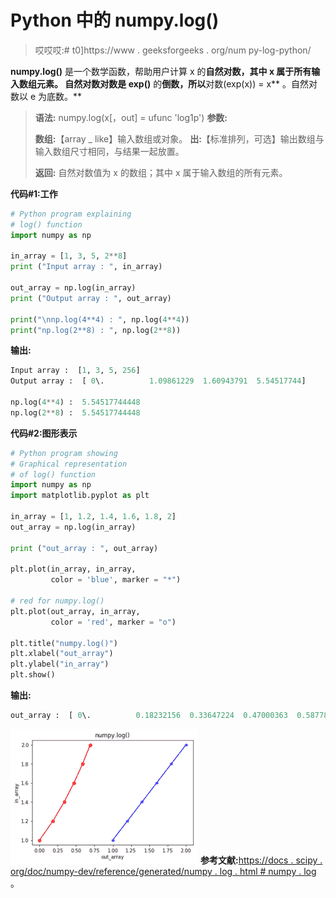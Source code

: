# Python 中的 numpy.log()

> 哎哎哎:# t0]https://www . geeksforgeeks . org/num py-log-python/

**numpy.log()** 是一个数学函数，帮助用户计算 x 的**自然对数，其中 x 属于所有输入数组元素。
自然对数对数是 exp()** 的**倒数，所以**对数(exp(x)) = x** 。自然对数以 e 为底数。**

> **语法:** numpy.log(x[，out] = ufunc 'log1p')
> **参数:**
> 
> **数组:**【array _ like】输入数组或对象。
> **出:**【标准排列，可选】输出数组与输入数组尺寸相同，与结果一起放置。
> 
> **返回:**
> 自然对数值为 x 的数组；其中 x 属于输入数组的所有元素。

**代码#1:工作**

```py
# Python program explaining
# log() function
import numpy as np

in_array = [1, 3, 5, 2**8]
print ("Input array : ", in_array)

out_array = np.log(in_array)
print ("Output array : ", out_array)

print("\nnp.log(4**4) : ", np.log(4**4))
print("np.log(2**8) : ", np.log(2**8))
```

**输出:**

```py
Input array :  [1, 3, 5, 256]
Output array :  [ 0\.          1.09861229  1.60943791  5.54517744]

np.log(4**4) :  5.54517744448
np.log(2**8) :  5.54517744448

```

**代码#2:图形表示**

```py
# Python program showing
# Graphical representation  
# of log() function
import numpy as np
import matplotlib.pyplot as plt

in_array = [1, 1.2, 1.4, 1.6, 1.8, 2]
out_array = np.log(in_array)

print ("out_array : ", out_array)

plt.plot(in_array, in_array, 
         color = 'blue', marker = "*")

# red for numpy.log()
plt.plot(out_array, in_array, 
         color = 'red', marker = "o")

plt.title("numpy.log()")
plt.xlabel("out_array")
plt.ylabel("in_array")
plt.show() 
```

**输出:**

```py
out_array :  [ 0\.          0.18232156  0.33647224  0.47000363  0.58778666  0.69314718]

```

![](img/19c0b56cdc4b9dd3b1c71b31a5d2cdc3.png)
**参考文献:**[https://docs . scipy . org/doc/numpy-dev/reference/generated/numpy . log . html # numpy . log](https://docs.scipy.org/doc/numpy-dev/reference/generated/numpy.log.html#numpy.log)
。